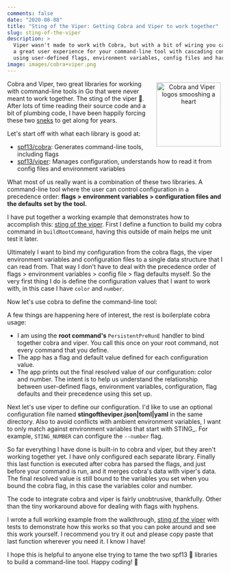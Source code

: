 ```yaml
---
comments: false
date: "2020-08-08"
title: "Sting of the Viper: Getting Cobra and Viper to work together"
slug: sting-of-the-viper
description: >
  Viper wasn't made to work with Cobra, but with a bit of wiring you can create
  a great user experience for your command-line tool with cascading configuration
  using user-defined flags, environment variables, config files and hard-coded defaults.
image: images/cobra+viper.png
---
```


<figure style="text-align: center; float: right; margin: 5px">
  <img src="/images/cobra+viper.png" width="150" alt="Cobra and Viper logos smooshing a heart" />
</figure>

Cobra and Viper, two great libraries for working with command-line tools in Go
that were never meant to work together. The sting of the viper 🐍. After lots of
time reading their source code and a bit of plumbing code, I have been happily
forcing these two [sneks] to get along for years.

Let's start off with what each library is good at:

* [spf13/cobra]: Generates command-line tools, including flags
* [spf13/viper]: Manages configuration, understands how to read it from config
  files and environment variables

[spf13/cobra]: https://github.com/spf3/cobra
[spf13/viper]: https://github.com/spf3/viper

What most of us really want is a combination of these two libraries. A
command-line tool where the user can control configuration in a precedence
order: **flags > environment variables > configuration files and the defaults set
by the tool.**

I have put together a working example that demonstrates how to accomplish this:
[sting of the viper]. First I define a function to build my cobra command in
`buildRootCommand`, having this outside of main helps me unit test it later.

<script src="https://gist-it.appspot.com/http://github.com/carolynvs/stingoftheviper/raw/main/main.go?slice=29:38"></script>

Ultimately I want to bind my configuration from the cobra flags, the viper
environment variables and configuration files to a single data structure that I
can read from. That way I don't have to deal with the precedence order of flags > 
environment variables > config file > flag defaults myself. So the very first
thing I do is define the configuration values that I want to work with, in this
case I have `color` and `number`.

Now let's use cobra to define the command-line tool:

<script src="https://gist-it.appspot.com/http://github.com/carolynvs/stingoftheviper/raw/main/main.go?slice=40:61"></script>

A few things are happening here of interest, the rest is boilerplate cobra usage:

* I am using the **root command's** `PersistentPreRunE` handler to bind together
  cobra and viper. You call this once on your root command, not
  every command that you define.
* The app has a flag and default value defined for each configuration value.
* The app prints out the final resolved value of our configuration: color and
  number. The intent is to help us understand the relationship between
  user-defined flags, environment variables, configuration, flag defaults and
  their precedence using this set up.

Next let's use viper to define our configuration. I'd like to use an optional
configuration file named **stingoftheviper.json|toml|yaml** in the same
directory. Also to avoid conflicts with ambient environment variables, I want to
only match against environment variables that start with STING_. For example,
`STING_NUMBER` can configure the `--number` flag.

<script src="https://gist-it.appspot.com/http://github.com/carolynvs/stingoftheviper/raw/main/main.go?slice=65:101"></script>

So far everything I have done is built-in to cobra and viper, but they aren't
working together yet. I have only configured each separate library. Finally this
last function is executed after cobra has parsed the flags, and just before your
command is run, and it merges cobra's data with viper's data. The final resolved
value is still bound to the variables you set when you bound the cobra flag, in
this case the variables color and number.

<script src="https://gist-it.appspot.com/http://github.com/carolynvs/stingoftheviper/raw/main/main.go?slice=103:119"></script>

The code to integrate cobra and viper is fairly unobtrusive, thankfully. Other than the tiny workaround above for dealing with flags with hyphens.

I wrote a full working example from the walkthrough, [sting of the viper] with
tests to demonstrate how this works so that you can poke around and see this
work yourself. I recommend you try it out and please copy paste that last
function wherever you need it. I know I have!

I hope this is helpful to anyone else trying to tame the two spf13 🐍 libraries to build
a command-line tool. Happy coding! 🙌

[sting of the viper]: https://github.com/carolynvs/stingoftheviper
[sneks]: https://www.google.com/search?q=snek+cute

